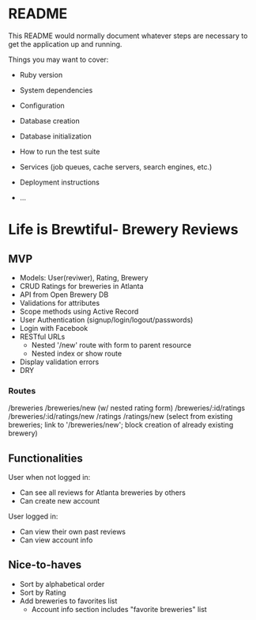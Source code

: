 # README

This README would normally document whatever steps are necessary to get the
application up and running.

Things you may want to cover:

* Ruby version

* System dependencies

* Configuration

* Database creation

* Database initialization

* How to run the test suite

* Services (job queues, cache servers, search engines, etc.)

* Deployment instructions

* ...

# Life is Brewtiful- Brewery Reviews

## MVP 
- Models: User(reviwer), Rating, Brewery
- CRUD Ratings for breweries in Atlanta
- API from Open Brewery DB
- Validations for attributes
- Scope methods using Active Record
- User Authentication (signup/login/logout/passwords)
- Login with Facebook
- RESTful URLs
  - Nested '/new' route with form to parent resource
  - Nested index or show route
- Display validation errors
- DRY

### Routes

/breweries
/breweries/new (w/ nested rating form)
/breweries/:id/ratings
/breweries/:id/ratings/new 
/ratings
/ratings/new (select from existing breweries; link to '/breweries/new'; block creation of already existing brewery)


## Functionalities
User when not logged in:
- Can see all reviews for Atlanta breweries by others
- Can create new account

User logged in:
- Can view their own past reviews
- Can view account info
  

## Nice-to-haves
- Sort by alphabetical order
- Sort by Rating
- Add breweries to favorites list
  - Account info section includes "favorite breweries" list

